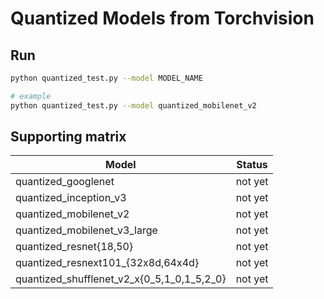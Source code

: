 # Quantized Models from Torchvision

## Run

```bash
python quantized_test.py --model MODEL_NAME

# example
python quantized_test.py --model quantized_mobilenet_v2
```

## Supporting matrix

| Model                                      | Status  |
| ------------------------------------------ | ------- |
| quantized_googlenet                        | not yet |
| quantized_inception_v3                     | not yet |
| quantized_mobilenet_v2                     | not yet |
| quantized_mobilenet_v3_large               | not yet |
| quantized_resnet{18,50}                    | not yet |
| quantized_resnext101_{32x8d,64x4d}         | not yet |
| quantized_shufflenet_v2_x{0_5,1_0,1_5,2_0} | not yet |

